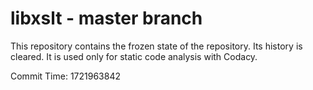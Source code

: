 # libxslt - master branch

This repository contains the frozen state of the repository.
Its history is cleared. It is used only for static code
analysis with Codacy.

Commit Time: 1721963842